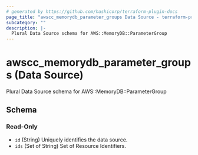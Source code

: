 ```yaml
---
# generated by https://github.com/hashicorp/terraform-plugin-docs
page_title: "awscc_memorydb_parameter_groups Data Source - terraform-provider-awscc"
subcategory: ""
description: |-
  Plural Data Source schema for AWS::MemoryDB::ParameterGroup
---
```


# awscc_memorydb_parameter_groups (Data Source)

Plural Data Source schema for AWS::MemoryDB::ParameterGroup



<!-- schema generated by tfplugindocs -->
## Schema

### Read-Only

- `id` (String) Uniquely identifies the data source.
- `ids` (Set of String) Set of Resource Identifiers.


